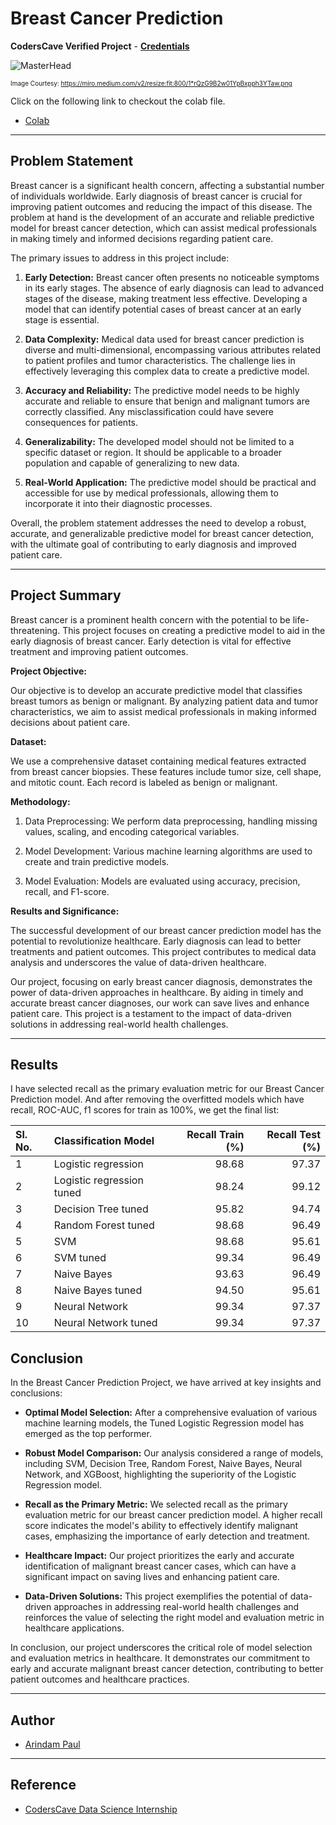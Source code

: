# Breast Cancer Prediction

**CodersCave Verified Project** - [**Credentials**](https://drive.google.com/drive/folders/1Jw4gKMAb6iRmJnuVExpo05nt_rFfUrM0)

![MasterHead](https://miro.medium.com/v2/resize:fit:800/1*rQzG9B2w01YpBxpph3YTaw.png)

<font size="1">Image Courtesy: https://miro.medium.com/v2/resize:fit:800/1*rQzG9B2w01YpBxpph3YTaw.png</font>

Click on the following link to checkout the colab file.
- [Colab](https://colab.research.google.com/drive/1JkZSOMZzigfR7J5w49QrO4lTdNtX4J4-?usp=sharing)


---

## Problem Statement

Breast cancer is a significant health concern, affecting a substantial number of individuals worldwide. Early diagnosis of breast cancer is crucial for improving patient outcomes and reducing the impact of this disease. The problem at hand is the development of an accurate and reliable predictive model for breast cancer detection, which can assist medical professionals in making timely and informed decisions regarding patient care.

The primary issues to address in this project include:

1. **Early Detection:** Breast cancer often presents no noticeable symptoms in its early stages. The absence of early diagnosis can lead to advanced stages of the disease, making treatment less effective. Developing a model that can identify potential cases of breast cancer at an early stage is essential.

2. **Data Complexity:** Medical data used for breast cancer prediction is diverse and multi-dimensional, encompassing various attributes related to patient profiles and tumor characteristics. The challenge lies in effectively leveraging this complex data to create a predictive model.

3. **Accuracy and Reliability:** The predictive model needs to be highly accurate and reliable to ensure that benign and malignant tumors are correctly classified. Any misclassification could have severe consequences for patients.

4. **Generalizability:** The developed model should not be limited to a specific dataset or region. It should be applicable to a broader population and capable of generalizing to new data.

5. **Real-World Application:** The predictive model should be practical and accessible for use by medical professionals, allowing them to incorporate it into their diagnostic processes.

Overall, the problem statement addresses the need to develop a robust, accurate, and generalizable predictive model for breast cancer detection, with the ultimate goal of contributing to early diagnosis and improved patient care.

---

## Project Summary

Breast cancer is a prominent health concern with the potential to be life-threatening. This project focuses on creating a predictive model to aid in the early diagnosis of breast cancer. Early detection is vital for effective treatment and improving patient outcomes.

**Project Objective:**

Our objective is to develop an accurate predictive model that classifies breast tumors as benign or malignant. By analyzing patient data and tumor characteristics, we aim to assist medical professionals in making informed decisions about patient care.

**Dataset:**

We use a comprehensive dataset containing medical features extracted from breast cancer biopsies. These features include tumor size, cell shape, and mitotic count. Each record is labeled as benign or malignant.

**Methodology:**

1. Data Preprocessing: We perform data preprocessing, handling missing values, scaling, and encoding categorical variables.

2. Model Development: Various machine learning algorithms are used to create and train predictive models.

3. Model Evaluation: Models are evaluated using accuracy, precision, recall, and F1-score.

**Results and Significance:**

The successful development of our breast cancer prediction model has the potential to revolutionize healthcare. Early diagnosis can lead to better treatments and patient outcomes. This project contributes to medical data analysis and underscores the value of data-driven healthcare.

Our project, focusing on early breast cancer diagnosis, demonstrates the power of data-driven approaches in healthcare. By aiding in timely and accurate breast cancer diagnoses, our work can save lives and enhance patient care. This project is a testament to the impact of data-driven solutions in addressing real-world health challenges.

---

## Results

I have selected recall as the primary evaluation metric for our Breast Cancer Prediction model. And after removing the overfitted models which have recall, ROC-AUC, f1 scores for train as 100%, we get the final list:

| Sl. No. | Classification Model      |   Recall Train (%) |   Recall Test (%) |
|:--------|:--------------------------|---------------:|--------------:|
|    1    | Logistic regression       |       98.68  |      97.37 |
|    2    | Logistic regression tuned |       98.24  |      99.12 |
|    3    | Decision Tree tuned       |       95.82 |      94.74 |
|    4    | Random Forest tuned       |       98.68 |      96.49 |
|    5    | SVM                       |       98.68 |      95.61 |
|    6    | SVM tuned                 |       99.34 |      96.49 |
|    7    | Naive Bayes               |       93.63 |      96.49 |
|    8    | Naive Bayes tuned         |       94.50 |      95.61 |
|    9    | Neural Network            |       99.34 |      97.37 |
|    10    | Neural Network tuned      |       99.34 |      97.37 |

## Conclusion

In the Breast Cancer Prediction Project, we have arrived at key insights and conclusions:

- **Optimal Model Selection:** After a comprehensive evaluation of various machine learning models, the Tuned Logistic Regression model has emerged as the top performer.

- **Robust Model Comparison:** Our analysis considered a range of models, including SVM, Decision Tree, Random Forest, Naive Bayes, Neural Network, and XGBoost, highlighting the superiority of the Logistic Regression model.

- **Recall as the Primary Metric:** We selected recall as the primary evaluation metric for our breast cancer prediction model. A higher recall score indicates the model's ability to effectively identify malignant cases, emphasizing the importance of early detection and treatment.

- **Healthcare Impact:** Our project prioritizes the early and accurate identification of malignant breast cancer cases, which can have a significant impact on saving lives and enhancing patient care.

- **Data-Driven Solutions:** This project exemplifies the potential of data-driven approaches in addressing real-world health challenges and reinforces the value of selecting the right model and evaluation metric in healthcare applications.

In conclusion, our project underscores the critical role of model selection and evaluation metrics in healthcare. It demonstrates our commitment to early and accurate malignant breast cancer detection, contributing to better patient outcomes and healthcare practices.

---

## Author

- [Arindam Paul](https://www.linkedin.com/in/arindam-paul-19a085187/)

---

## Reference
 - [CodersCave Data Science Internship](https://www.linkedin.com/company/codersscave/)
